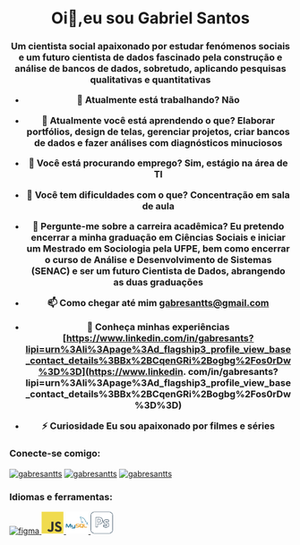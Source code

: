 <h1 align="center">Oi👋,eu sou Gabriel Santos</h1>
<h3 align="center">Um cientista social apaixonado por estudar fenómenos sociais e um futuro cientista de dados fascinado pela construção e análise de bancos de dados, sobretudo, aplicando pesquisas qualitativas e quantitativas </ h3>

- 🔭 Atualmente está trabalhando? **Não**

- 🌱 Atualmente você está aprendendo o que? **Elaborar portfólios, design de telas, gerenciar projetos, criar bancos de dados e fazer análises com diagnósticos minuciosos**

- 👯 Você está procurando emprego? **Sim, estágio na área de TI**

- 🤝 Você tem dificuldades com o que? **Concentração em sala de aula**

- 💬 Pergunte-me sobre a carreira acadêmica? **Eu pretendo encerrar a minha graduação em Ciências Sociais e iniciar um Mestrado em Sociologia pela UFPE, bem como encerrar o curso de Análise e Desenvolvimento de Sistemas (SENAC) e ser um futuro Cientista de Dados, abrangendo as duas graduações**

- 📫 Como chegar até mim **gabresantts@gmail.com**

- 📄 Conheça minhas experiências [https://www.linkedin.com/in/gabresants?lipi=urn%3Ali%3Apage%3Ad_flagship3_profile_view_base_contact_details%3BBx%2BCqenGRi%2Bogbg%2Fos0rDw%3D%3D](https://www.linkedin. com/in/gabresants?lipi=urn%3Ali%3Apage%3Ad_flagship3_profile_view_base_contact_details%3BBx%2BCqenGRi%2Bogbg%2Fos0rDw%3D%3D)

- ⚡ Curiosidade **Eu sou apaixonado por filmes e séries**

<h3 align="left">Conecte-se comigo:</h3>
<p align="left">
<a href="https://linkedin.com/in/gabresantts" target=" em branco"><img align="center" src="https://raw.githubusercontent.com/rahuldkjain/github-profile-readme-generator/master/src/images/icons/Social/linked-in-alt.svg " alt="gabresantts" altura="30" largura="40" /></a>
<a href="https://instagram.com/gabresantts" target="blank"><img align="center" src="https://raw.githubusercontent.com/rahuldkjain/github-profile-readme-generator/master/src/images/icons/Social/instagram.svg" alt="gabresantts" height="30" width="40" /></a>
<a href="https://discord.gg/gabresantts" target="blank"><img align="center" src="https://raw.githubusercontent. com/rahuldkjain/github-profile-readme-generator/master/src/images/icons/Social/discord.svg" alt="gabresantts" altura="30" largura="40" /></a>
</p >

<h3 align="left">Idiomas e ferramentas:</h3>
<p align="left"> <a href="https://www.figma.com/" target="_blank" rel="noreferrer"> <img src="https://www.vectorlogo.zone/logos/figma/figma-icon.svg" alt="figma" width="40" height="40"/> </a> <a href="https://developer.mozilla.org/en-US/docs/Web/JavaScript" target="_blank" rel="noreferrer"> <img src="https://raw.githubusercontent.com/devicons/devicon/master/icons/javascript/javascript-original.svg" alt="javascript" width="40" height="40"/> </a> <a href="https://www.mysql.com/" target="_blank" rel="noreferrer"> <img src="https://raw.githubusercontent.com/devicons/devicon/master/icons/mysql/mysql-original-wordmark.svg" alt="mysql" width="40" height="40"/> </a> <a href="https://www.photoshop.com/en" target="_blank" rel="noreferrer"> <img src="https://raw.githubusercontent.com/devicons/devicon/master/icons/photoshop/photoshop-line.svg" alt="photoshop" width="40" height="40"/> </a> </p>


